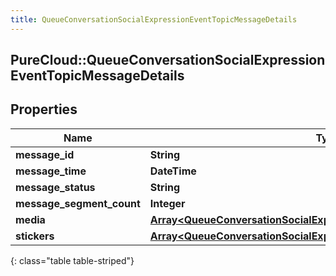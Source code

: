 ```yaml
---
title: QueueConversationSocialExpressionEventTopicMessageDetails
---
```

## PureCloud::QueueConversationSocialExpressionEventTopicMessageDetails

## Properties

|Name | Type | Description | Notes|
|------------ | ------------- | ------------- | -------------|
| **message_id** | **String** |  | [optional] |
| **message_time** | **DateTime** |  | [optional] |
| **message_status** | **String** |  | [optional] |
| **message_segment_count** | **Integer** |  | [optional] |
| **media** | [**Array&lt;QueueConversationSocialExpressionEventTopicMessageMedia&gt;**](QueueConversationSocialExpressionEventTopicMessageMedia.html) |  | [optional] |
| **stickers** | [**Array&lt;QueueConversationSocialExpressionEventTopicMessageSticker&gt;**](QueueConversationSocialExpressionEventTopicMessageSticker.html) |  | [optional] |
{: class="table table-striped"}


